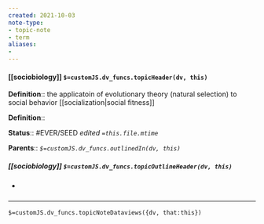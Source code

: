 ```yaml
---
created: 2021-10-03
note-type: 
- topic-note
- term
aliases:
- 
---
```


#### [[sociobiology]] `$=customJS.dv_funcs.topicHeader(dv, this)`

**Definition**:: the applicatoin of evolutionary theory (natural selection) to social behavior [[socialization|social fitness]]

**Definition**::

**Status**:: #EVER/SEED 
*edited `=this.file.mtime`*

**Parents**:: 
*`$=customJS.dv_funcs.outlinedIn(dv, this)`*

##### [[sociobiology]] `$=customJS.dv_funcs.topicOutlineHeader(dv, this)`

- 

### <hr class="dataviews"/>

`$=customJS.dv_funcs.topicNoteDataviews({dv, that:this})`

